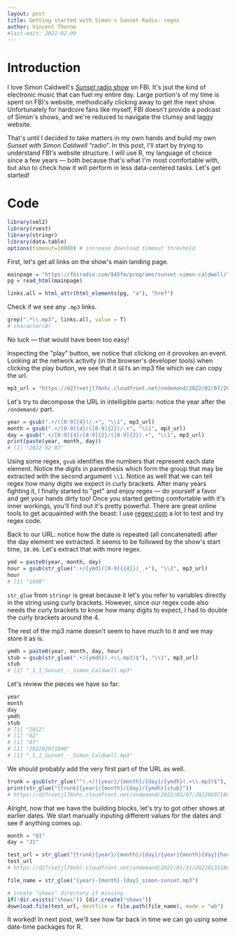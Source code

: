 ```yaml
---
layout: post
title: Getting started with Simon's Sunset Radio: regex
author: Vincent Thorne
#last-edit: 2022-02-09
---
```


# Introduction

I love Simon Caldwell's [*Sunset* radio show](https://fbiradio.com/945fm/programs/sunset-simon-caldwell/) on FBI. It's jsut the kind of electronic music that can fuel my entire day. Large portion's of my time is spent on FBI's website, methodically clicking away to get the next show. Unfortunately for hardcore fans like myself, FBI doesn't provide a podcast of Simon's shows, and we're reduced to navigate the clumsy and laggy website.

That's until I decided to take matters in my own hands and build my own *Sunset with Simon Caldwell* “radio”. In this post, I'll start by trying to understand FBI's website structure. I will use R, my language of choice since a few years — both because that's what I'm most comfortable with, but also to check how it will perform in less data-centered tasks. Let's get started!

# Code

```R
library(xml2)
library(rvest)
library(stringr)
library(data.table)
options(timeout=10000) # increase download timeout threshold
```


First, let's get all links on the show's main landing page.

```R
mainpage = "https://fbiradio.com/945fm/programs/sunset-simon-caldwell/"
pg = read_html(mainpage)

links.all = html_attr(html_elements(pg, "a"), "href")
```

Check if we see any `.mp3` links.

```R
grep(".*\\.mp3", links.all, value = T)
# character(0)
```

No luck — that would have been too easy!

Inspecting the "play" button, we notice that clicking on it provokes an event. Looking at the network activity (in the browser's developer tools) when clicking the play button, we see that it `GET`s an mp3 file which we can copy the url.

```R
mp3_url = "https://d27rxetjl76nhc.cloudfront.net/ondemand/2022/02/07/202202071800_1_1_Sunset_-_Simon_Caldwell.mp3"
```

Let's try to decompose the URL in intelligible parts: notice the year after the `/ondemand/` part.

```R
year = gsub(".+/([0-9]{4})/.+", "\\1", mp3_url)
month = gsub(".+/[0-9]{4}/([0-9]{2})/.+", "\\1", mp3_url)
day = gsub(".+/[0-9]{4}/[0-9]{2}/([0-9]{2}).+", "\\1", mp3_url)
print(paste(year, month, day))
# [1] "2022 02 07"
```

Using some regex, `gsub` identifies the numbers that represent each date element. Notice the digits in parenthesis which form the group that may be extracted with the second argument `\\1`. Notice as well that we can tell regex how many digits we expect in curly brackets. After many years fighting it, I finally started to "get" and enjoy regex — do yourself a favor and get your hands dirty too! Once you started getting comfortable with it's inner workings, you'll find out it's pretty powerful. There are great online tools to get acquainted with the beast: I use [regexr.com](regexr.com) a lot to test and try regex code.

Back to our URL: notice how the date is repeated (all concatenated) after the day element we extracted. It seems to be followed by the show's start time, `18.00`. Let's extract that with more regex.

```R
ymd = paste0(year, month, day)
hour = gsub(str_glue(".+/{ymd}([0-9]{{4}})_.+"), "\\1", mp3_url)
hour
# [1] "1800"
```

`str_glue` from `stringr` is great because it let's you refer to variables directly in the string using curly brackets. However, since our regex code also needs the curly brackets to know how many digits to expect, I had to double the curly brackets around the 4.

The rest of the mp3 name doesn't seem to have much to it and we may store it as is.

```R
ymdh = paste0(year, month, day, hour)
stub = gsub(str_glue(".+/{ymdh}(.+\\.mp3)$"), "\\1", mp3_url)
stub
# [1] "_1_1_Sunset_-_Simon_Caldwell.mp3"
```


Let's review the pieces we have so far:
```R
year
month
day
ymdh
stub
# [1] "2022"
# [1] "02"
# [1] "07"
# [1] "202202071800"
# [1] "_1_1_Sunset_-_Simon_Caldwell.mp3"
```

We should probably add the very first part of the URL as well.
```R
trunk = gsub(str_glue("^(.+/){year}/{month}/{day}/{ymdh}(.+\\.mp3)$"), "\\1", mp3_url)
print(str_glue("{trunk}{year}/{month}/{day}/{ymdh}{stub}"))
# https://d27rxetjl76nhc.cloudfront.net/ondemand/2022/02/07/202202071800_1_1_Sunset_-_Simon_Caldwell.mp3

```

Alright, now that we have the building blocks, let's try to got other shows at earlier dates. We start manually inputing different values for the dates and see if anything comes up.

```R
month = "01"
day = "31"

test_url = str_glue("{trunk}{year}/{month}/{day}/{year}{month}{day}{hour}{stub}")
test_url
# https://d27rxetjl76nhc.cloudfront.net/ondemand/2022/01/31/202201311800_1_1_Sunset_-_Simon_Caldwell.mp3

file_name = str_glue("{year}-{month}-{day}_simon-sunset.mp3")

# create "shows" directory if missing 
if(!dir.exists("shows")) {dir.create("shows")}
download.file(test_url, destfile = file.path(file_name), mode = "wb")
```

It worked! In next post, we'll see how far back in time we can go using some date-time packages for R.